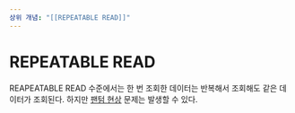 ```yaml
---
상위 개념: "[[REPEATABLE READ]]"
---
```

# REPEATABLE READ
REAPEATABLE READ 수준에서는 한 번 조회한 데이터는 반복해서 조회해도 같은 데이터가 조회된다. 하지만 [팬텀 현상](../Concurrency%20Control/Phantom%20Phenomenon.md) 문제는 발생할 수 있다. 
